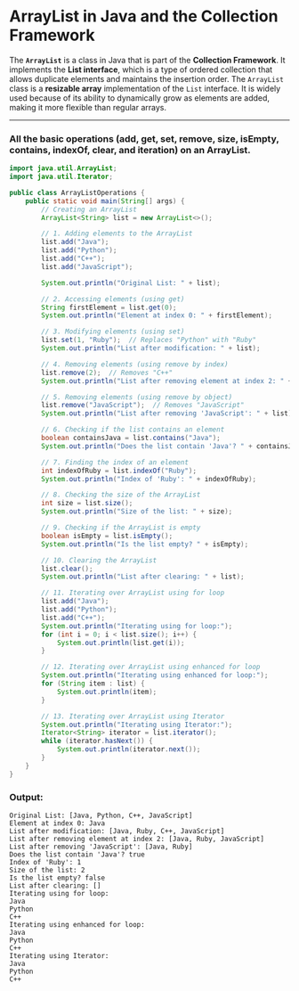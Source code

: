 # **ArrayList in Java and the Collection Framework**

The **`ArrayList`** is a class in Java that is part of the **Collection Framework**. It implements the **List interface**, which is a type of ordered collection that allows duplicate elements and maintains the insertion order. The `ArrayList` class is a **resizable array** implementation of the `List` interface. It is widely used because of its ability to dynamically grow as elements are added, making it more flexible than regular arrays.

---
### **All the basic operations** (add, get, set, remove, size, isEmpty, contains, indexOf, clear, and iteration) on an **ArrayList**.

```java
import java.util.ArrayList;
import java.util.Iterator;

public class ArrayListOperations {
    public static void main(String[] args) {
        // Creating an ArrayList
        ArrayList<String> list = new ArrayList<>();

        // 1. Adding elements to the ArrayList
        list.add("Java");
        list.add("Python");
        list.add("C++");
        list.add("JavaScript");

        System.out.println("Original List: " + list);

        // 2. Accessing elements (using get)
        String firstElement = list.get(0);
        System.out.println("Element at index 0: " + firstElement);

        // 3. Modifying elements (using set)
        list.set(1, "Ruby");  // Replaces "Python" with "Ruby"
        System.out.println("List after modification: " + list);

        // 4. Removing elements (using remove by index)
        list.remove(2);  // Removes "C++"
        System.out.println("List after removing element at index 2: " + list);

        // 5. Removing elements (using remove by object)
        list.remove("JavaScript");  // Removes "JavaScript"
        System.out.println("List after removing 'JavaScript': " + list);

        // 6. Checking if the list contains an element
        boolean containsJava = list.contains("Java");
        System.out.println("Does the list contain 'Java'? " + containsJava);

        // 7. Finding the index of an element
        int indexOfRuby = list.indexOf("Ruby");
        System.out.println("Index of 'Ruby': " + indexOfRuby);

        // 8. Checking the size of the ArrayList
        int size = list.size();
        System.out.println("Size of the list: " + size);

        // 9. Checking if the ArrayList is empty
        boolean isEmpty = list.isEmpty();
        System.out.println("Is the list empty? " + isEmpty);

        // 10. Clearing the ArrayList
        list.clear();
        System.out.println("List after clearing: " + list);

        // 11. Iterating over ArrayList using for loop
        list.add("Java");
        list.add("Python");
        list.add("C++");
        System.out.println("Iterating using for loop:");
        for (int i = 0; i < list.size(); i++) {
            System.out.println(list.get(i));
        }

        // 12. Iterating over ArrayList using enhanced for loop
        System.out.println("Iterating using enhanced for loop:");
        for (String item : list) {
            System.out.println(item);
        }

        // 13. Iterating over ArrayList using Iterator
        System.out.println("Iterating using Iterator:");
        Iterator<String> iterator = list.iterator();
        while (iterator.hasNext()) {
            System.out.println(iterator.next());
        }
    }
}
```


### **Output**:

```
Original List: [Java, Python, C++, JavaScript]
Element at index 0: Java
List after modification: [Java, Ruby, C++, JavaScript]
List after removing element at index 2: [Java, Ruby, JavaScript]
List after removing 'JavaScript': [Java, Ruby]
Does the list contain 'Java'? true
Index of 'Ruby': 1
Size of the list: 2
Is the list empty? false
List after clearing: []
Iterating using for loop:
Java
Python
C++
Iterating using enhanced for loop:
Java
Python
C++
Iterating using Iterator:
Java
Python
C++
```

